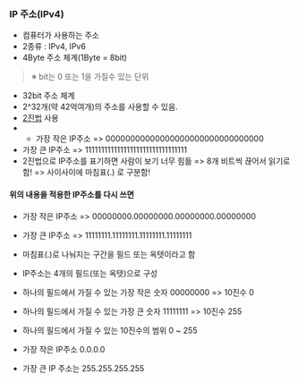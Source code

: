 ### IP 주소(IPv4)
- 컴퓨터가 사용하는 주소
- 2종류 : IPv4, IPv6 
- 4Byte 주소 체계(1Byte = 8bit)
>※ bit는 0 또는 1을 가질수 있는 단위
- 32bit 주소 체계
- 2^32개(약 42억여개)의 주소를 사용할 수 있음.
- [2진법](진수#) 사용
- - 가장 작은 IP주소
  => 00000000000000000000000000000000
- 가장 큰 IP주소
  => 11111111111111111111111111111111
- 2진법으로 IP주소를 표기하면 사람이 보기 너무 힘듦
  => 8개 비트씩 끊어서 읽기로 함!
  => 사이사이에 마침표(.) 로 구분함!

#### 위의 내용을 적용한 IP주소를 다시 쓰면
- 가장 작은 IP주소
  => 00000000.00000000.00000000.00000000
- 가장 큰 IP주소
  => 11111111.11111111.11111111.11111111

- 마침표(.)로 나눠지는 구간을 필드 또는 옥텟이라고 함
- IP주소는 4개의 필드(또는 옥텟)으로 구성

- 하나의 필드에서 가질 수 있는 가장 작은 숫자
00000000 => 10진수 0
- 하나의 필드에서 가질 수 있는 가장 큰 숫자
11111111 => 10진수 255

- 하나의 필드에서 가질 수 있는 10진수의 범위
0 ~ 255

- 가장 작은 IP주소
0.0.0.0
- 가장 큰 IP 주소는
255.255.255.255

